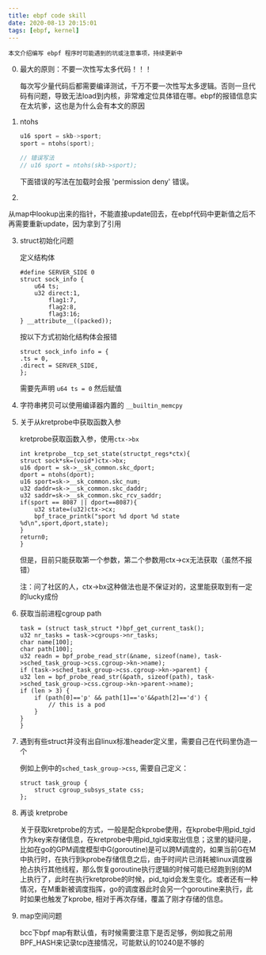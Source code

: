 ```yaml
---
title: ebpf code skill
date: 2020-08-13 20:15:01
tags: [ebpf, kernel]
---
```


    本文介绍编写 ebpf 程序时可能遇到的坑或注意事项，持续更新中

0. 最大的原则：不要一次性写太多代码！！！

    每次写少量代码后都需要编译测试，千万不要一次性写太多逻辑。否则一旦代码有问题，导致无法load到内核，非常难定位具体错在哪。ebpf的报错信息实在太坑爹，这也是为什么会有本文的原因

1. ntohs

    ```C
    u16 sport = skb->sport;
    sport = ntohs(sport);

    // 错误写法
    // u16 sport = ntohs(skb->sport);
    ```

    下面错误的写法在加载时会报 'permission deny' 错误。

2. 

从map中lookup出来的指针，不能直接update回去，在ebpf代码中更新值之后不再需要重新update，因为拿到了引用

3. struct初始化问题

    定义结构体
    ```
    #define SERVER_SIDE 0
    struct sock_info {
        u64 ts;
        u32 direct:1,
            flag1:7,
            flag2:8,
            flag3:16;
    } __attribute__((packed));
    ```

    按以下方式初始化结构体会报错
    ```
    struct sock_info info = {
    .ts = 0,
    .direct = SERVER_SIDE,
    };
    ```

    需要先声明 `u64 ts = 0` 然后赋值

4. 字符串拷贝可以使用编译器内置的 `__builtin_memcpy`

5. 关于从kretprobe中获取函数入参

    kretprobe获取函数入参，使用`ctx->bx`
    ```
    int kretprobe__tcp_set_state(structpt_regs*ctx){
    struct sock*sk=(void*)ctx->bx;
    u16 dport = sk->__sk_common.skc_dport;
    dport = ntohs(dport);
    u16 sport=sk->__sk_common.skc_num;
    u32 daddr=sk->__sk_common.skc_daddr;
    u32 saddr=sk->__sk_common.skc_rcv_saddr;
    if(sport == 8087 || dport==8087){
        u32 state=(u32)ctx->cx;
        bpf_trace_printk("sport %d dport %d state %d\n",sport,dport,state);
    }
    return0;
    }
    ```

    但是，目前只能获取第一个参数，第二个参数用ctx->cx无法获取（虽然不报错）

    注：问了社区的人，ctx->bx这种做法也是不保证对的，这里能获取到有一定的lucky成份

6. 获取当前进程cgroup path

    ```
    task = (struct task_struct *)bpf_get_current_task();
    u32 nr_tasks = task->cgroups->nr_tasks;
    char name[100];
    char path[100];
    u32 readn = bpf_probe_read_str(&name, sizeof(name), task->sched_task_group->css.cgroup->kn->name);
    if (task->sched_task_group->css.cgroup->kn->parent) {
    u32 len = bpf_probe_read_str(&path, sizeof(path), task->sched_task_group->css.cgroup->kn->parent->name);
    if (len > 3) {
        if (path[0]=='p' && path[1]=='o'&&path[2]=='d') {
            // this is a pod
        }
    }
    }
    ```

7. 遇到有些struct并没有出自linux标准header定义里，需要自己在代码里伪造一个

    例如上例中的`sched_task_group->css`, 需要自己定义：
    ```
    struct task_group {
        struct cgroup_subsys_state css;
    };
    ```

8. 再谈 kretprobe

    关于获取kretprobe的方式，一般是配合kprobe使用，在kprobe中用pid_tgid作为key来存储信息，在kretprobe中用pid_tgid来取出信息；这里的疑问是，比如在go的GPM调度模型中G(goroutine)是可以跨M调度的，如果当前G在M中执行时，在执行到kprobe存储信息之后，由于时间片已消耗被linux调度器抢占执行其他线程，那么恢复goroutine执行逻辑的时候可能已经跑到别的M上执行了，此时在执行kretprobe的时候，pid_tgid会发生变化。或者还有一种情况，在M重新被调度指挥，go的调度器此时会另一个goroutine来执行，此时如果也触发了kprobe, 相对于再次存储，覆盖了刚才存储的信息。

9. map空间问题

    bcc下bpf map有默认值，有时候需要注意下是否足够，例如我之前用BPF_HASH来记录tcp连接情况，可能默认的10240是不够的
